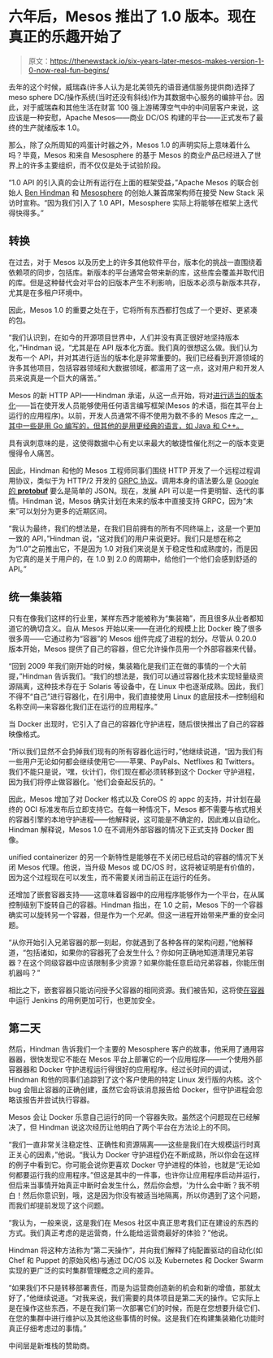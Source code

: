# 六年后，Mesos 推出了 1.0 版本。现在真正的乐趣开始了

> 原文：<https://thenewstack.io/six-years-later-mesos-makes-version-1-0-now-real-fun-begins/>

去年的这个时候，威瑞森(许多人认为是北美领先的语音通信服务提供商)选择了 meso sphere DC/操作系统(当时还没有斜线)作为其数据中心服务的编排平台。因此，对于威瑞森和其他生活在财富 100 强上游稀薄空气中的中间层客户来说，这应该是一种安慰，Apache Mesos——商业 DC/OS 构建的平台——正式发布了最终的生产就绪版本 1.0。

那么，除了众所周知的鸡蛋计时器之外，Mesos 1.0 的声明实际上意味着什么吗？毕竟，Mesos 和来自 Mesosphere 的基于 Mesos 的商业产品已经进入了世界上的许多主要组织，而不仅仅是处于试验阶段。

“1.0 API 的引入真的会让所有运行在上面的框架受益，”Apache Mesos 的联合创始人 [Ben Hindman](https://twitter.com/benh?lang=en) 和 [Mesosphere](https://d2iq.com/) 的创始人兼首席架构师在接受 New Stack 采访时宣称。“因为我们引入了 1.0 API，Mesosphere 实际上将能够在框架上迭代得快得多。”

## 转换

在过去，对于 Mesos 以及历史上的许多其他软件平台，版本化的挑战一直围绕着依赖项的同步，包括库。新版本的平台通常会带来新的库，这些库会覆盖并取代旧的库。但是这种替代会对平台的旧版本产生不利影响，旧版本必须与新版本共存，尤其是在多租户环境中。

因此，Mesos 1.0 的重要之处在于，它将所有东西都打包成了一个更好、更紧凑的包。

“我们认识到，在如今的开源项目世界中，人们并没有真正很好地坚持版本化，”Hindman 说，“尤其是在 API 版本化方面。我们真的很想这么做。我们认为发布一个 API，并对其进行适当的版本化是非常重要的。我们已经看到开源领域的许多其他项目，包括容器领域和大数据领域，都滥用了这一点，这对用户和开发人员来说真是一个巨大的痛苦。”

Mesos 的新 HTTP API——Hindman 承诺，从这一点开始，将对[进行适当的版本化](http://semver.org/)——旨在使开发人员能够使用任何语言编写框架(Mesos 的术语，指在其平台上运行的应用程序)。以前，开发人员通常不得不使用为数不多的 Mesos 库之一[，其中一些是用 Go 编写的，但其他的是用更经典的语言，如 Java 和 C++。](http://mesos.apache.org/documentation/latest/api-client-libraries/)

具有讽刺意味的是，这使得数据中心有史以来最大的敏捷性催化剂之一的版本变更慢得令人痛苦。

因此，Hindman 和他的 Mesos 工程师同事们围绕 HTTP 开发了一个远程过程调用协议，类似于为 HTTP/2 开发的 [GRPC 协议](http://www.grpc.io/)。调用本身的语法要么是 [Google 的 **protobuf**](https://developers.google.com/protocol-buffers/) 要么是简单的 JSON。现在，发展 API 可以是一件更明智、迭代的事情。Hindman 说，Mesos 确实计划在未来的版本中直接支持 GRPC，因为“未来”可以划分为更多的近期区间。

“我认为最终，我们的想法是，在我们目前拥有的所有不同终端上，这是一个更加一致的 API，”Hindman 说，“这对我们的用户来说更好。我们只是想在称之为“1.0”之前推出它，不是因为 1.0 对我们来说是关于稳定性和成熟度的，而是因为它真的是关于用户的，在 1.0 到 2.0 的周期中，给他们一个他们会感到舒适的 API。”

## 统一集装箱

只有在像我们这样的行业里，某样东西才能被称为“集装箱”，而且很多从业者都知道它的确切含义。自从 Mesos 开始以来——在进化的规模上比 Docker 晚了很多很多周——它通过称为“容器”的 Mesos 组件完成了进程的划分。尽管从 0.20.0 版本开始，Mesos 提供了自己的容器，但它允许操作员用一个外部容器来代替。

“回到 2009 年我们刚开始的时候，集装箱化是我们正在做的事情的一个大前提，”Hindman 告诉我们。“我们的想法是，我们可以通过容器化技术实现轻量级资源隔离，这种技术存在于 Solaris 等设备中，在 Linux 中也逐渐成熟。因此，我们不得不“自己”进行容器化，在引用中，我们直接使用 Linux 的底层技术—控制组和名称空间—来容器化我们正在运行的应用程序。”

当 Docker 出现时，它引入了自己的容器化守护进程，随后很快推出了自己的容器映像格式。

“所以我们显然不会扔掉我们现有的所有容器化运行时，”他继续说道，“因为我们有一些用户无论如何都会继续使用它——苹果、PayPals、Netflixes 和 Twitters。我们不能只是说，'嘿，伙计们，你们现在都必须转移到这个 Docker 守护进程，因为我们将停止做容器化。'他们会奋起反抗的。"

因此，Mesos 增加了对 Docker 格式以及 CoreOS 的 appc 的支持，并计划在最终的 OCI 标准发布后立即支持它。在每一种情况下，Mesos 都不需要与格式相关的容器引擎的本地守护进程——他解释说，这可能是不确定的，因此难以自动化。Hindman 解释说，Mesos 1.0 在不调用外部容器的情况下正式支持 Docker 图像。

unified containerizer 的另一个新特性是能够在不关闭已经启动的容器的情况下关闭 Mesos 代理。他说，当升级 Mesos 或 DC/OS 时，这将被证明是有价值的，因为这个过程现在可以发生，而不需要关闭当前正在运行的任务。

还增加了嵌套容器支持——这意味着容器中的应用程序能够作为一个平台，在从属控制级别下旋转自己的容器。Hindman 指出，在 1.0 之前，Mesos 下的一个容器确实可以旋转另一个容器，但是作为一个*兄弟*。但这一进程开始带来严重的安全问题。

“从你开始引入兄弟容器的那一刻起，你就遇到了各种各样的架构问题，”他解释道，“包括诸如，如果你的容器死了会发生什么？你如何正确地知道清理兄弟容器？在这个同级容器中应该限制多少资源？如果你能任意启动兄弟容器，你能压倒机器吗？”

相比之下，嵌套容器只能访问授予父容器的相同资源。我们被告知，这将使[在容器](https://thenewstack.io/microservices-transforming-jenkins-cloud-platform/)中运行 Jenkins 的用例更加可行，也更加安全。

## 第二天

然后，Hindman 告诉我们一个主要的 Mesosphere 客户的故事，他采用了通用容器器，很快发现它不能在 Mesos 平台上部署它的一个应用程序——一个使用外部容器器和 Docker 守护进程运行得很好的应用程序。经过长时间的调试，Hindman 和他的同事们追踪到了这个客户使用的特定 Linux 发行版的内核。这个 bug 会阻止容器的正确创建，虽然它会将该消息报告给 Docker，但守护进程会忽略该报告并尝试执行容器。

Mesos 会让 Docker 乐意自己运行的同一个容器失败。虽然这个问题现在已经解决了，但 Hindman 说这次经历让他明白了两个平台在方法论上的不同。

“我们一直非常关注稳定性、正确性和资源隔离——这些是我们在大规模运行时真正关心的因素，”他说。“我认为 Docker 守护进程仍在不断成熟，所以你会在这样的例子中看到它。你可能会说你更喜欢 Docker 守护进程的体验，也就是“无论如何都要运行我的应用程序。”但这是其中的一件事，也许你让应用程序启动并运行，但后来当事情开始真正中断时会发生什么，然后你会想，'为什么会中断？我不明白！然后你意识到，哦，这是因为你没有被适当地隔离，所以你遇到了这个问题，而我们却提前发现了这个问题。

“我认为，一般来说，这是我们在 Mesos 社区中真正思考我们正在建设的东西的方式。我们真正考虑的是运营商，什么能给运营商最好的体验？”他说。

Hindman 将这种方法称为“第二天操作”，并向我们解释了纯配置驱动的自动化(如 Chef 和 Puppet 的原始风格)与通过 DC/OS 以及 Kubernetes 和 Docker Swarm 实现的更广泛的实时集群管理概念之间的差异。

“如果我们不只是转移部署责任，而是为运营商创造新的机会和新的增值，那就太好了，”他继续说道。“对我来说，我们需要的具体项目是第二天的操作。它实际上是在操作这些东西，不是在我们第一次部署它们的时候，而是在您想要升级它们、在您的集群中进行维护以及其他这些事情的时候。这是我们在构建集装箱化功能时真正仔细考虑过的事情。”

中间层是新堆栈的赞助商。

<svg xmlns:xlink="http://www.w3.org/1999/xlink" viewBox="0 0 68 31" version="1.1"><title>Group</title> <desc>Created with Sketch.</desc></svg>